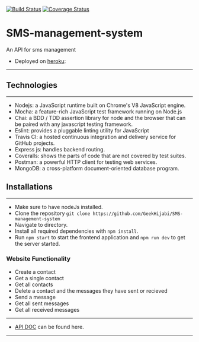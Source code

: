[![Build Status](https://travis-ci.com/GeekHijabi/SMS-management-system.svg?branch=develop)](https://travis-ci.com/GeekHijabi/SMS-management-system)
[![Coverage Status](https://coveralls.io/repos/github/GeekHijabi/SMS-management-system/badge.svg?branch=develop)](https://coveralls.io/github/GeekHijabi/SMS-management-system?branch=develop)
# SMS-management-system

An API for sms management

* Deployed on [heroku](https://sms-management.herokuapp.com/):
---

## Technologies
-------------------
* Nodejs: a JavaScript runtime built on Chrome's V8 JavaScript engine.
* Mocha: a feature-rich JavaScript test framework running on Node.js
* Chai: a BDD / TDD assertion library for node and the browser that can be paired with any javascript testing framework.
* Eslint: provides a pluggable linting utility for JavaScript
* Travis CI: a hosted continuous integration and delivery service for GitHub projects.
* Express js: handles backend routing.
* Coveralls: shows the parts of code that are not covered by test suites.
* Postman: a powerful HTTP client for testing web services.
* MongoDB: a cross-platform document-oriented database program.

## Installations
-------------------
* Make sure to have nodeJs installed.
* Clone the repository `git clone https://github.com/GeekHijabi/SMS-management-system`
* Navigate to directory.
* Install all required dependencies with `npm install`.
* Run `npm start` to start the frontend application and `npm run dev` to get the server started.

### Website Functionality
  * Create a contact
  * Get a single contact 
  * Get all contacts
  * Delete a contact and the messages they have sent or recieved
  * Send a message
  * Get all sent messages
  * Get all received messages
---------
 * [API DOC](https://documenter.getpostman.com/view/3105587/S11HtyXM) can be found here. 
---

